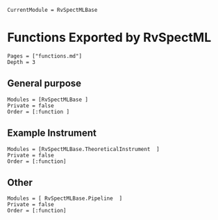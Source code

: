 ```@meta
CurrentModule = RvSpectMLBase
```
# Functions Exported by RvSpectML

```@contents
Pages = ["functions.md"]
Depth = 3
```

## General purpose
```@autodocs
Modules = [RvSpectMLBase ]
Private = false
Order = [:function ]
```

## Example Instrument
```@autodocs
Modules = [RvSpectMLBase.TheoreticalInstrument  ]
Private = false
Order = [:function]
```

## Other
```@autodocs
Modules = [ RvSpectMLBase.Pipeline  ]
Private = false
Order = [:function]
```
